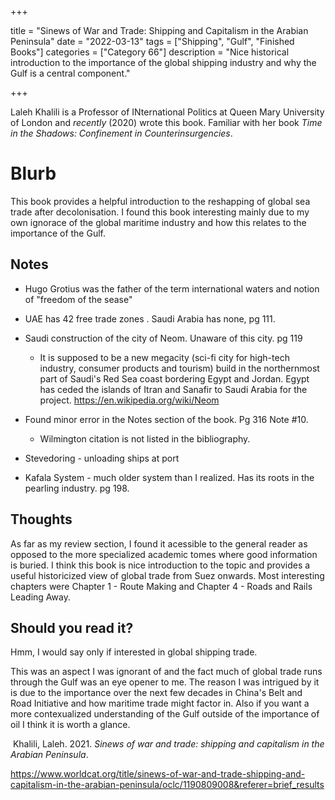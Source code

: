 +++

title = "Sinews of War and Trade: Shipping and Capitalism in the Arabian Peninsula"
date = "2022-03-13"
tags = ["Shipping", "Gulf", "Finished Books"]
categories = ["Category 66"]
description = "Nice historical introduction to the importance of the global shipping industry and why the Gulf is a central component."

+++

Laleh Khalili is a Professor of INternational Politics at Queen Mary University of London and *recently* (2020) wrote this book. Familiar with her book *Time in the Shadows: Confinement in Counterinsurgencies*. 

# Blurb

This book provides a helpful introduction to the reshapping of global sea trade after decolonisation. I found this book interesting mainly due to my own ignorace of the global maritime industry and how this relates to the importance of the Gulf. 

## Notes

- Hugo Grotius was the father of the term international waters and notion of "freedom of the sease"
- UAE has 42 free trade zones . Saudi Arabia has none, pg 111.

- Saudi construction of the city of Neom. Unaware of this city. pg 119

  - It is supposed to be a new megacity (sci-fi city for high-tech industry, consumer products and tourism) build in the northernmost part of Saudi's Red Sea coast bordering Egypt and Jordan. Egypt has ceded the islands of Itran and Sanafir to Saudi Arabia for the project. https://en.wikipedia.org/wiki/Neom

 - Found minor error in the Notes section of the book. Pg 316 Note #10.

   - Wilmington citation is not listed in the bibliography. 
   
 - Stevedoring - unloading ships at port
   
 - Kafala System - much older system than I realized. Has its roots in the pearling industry. pg 198.
   
## Thoughts

As far as my review section, I found it acessible to the general reader as opposed to the more specialized academic tomes where good information is buried. I think this book is nice introduction to the topic and provides a useful historicized view of global trade from Suez onwards. Most interesting chapters were Chapter 1 - Route Making and Chapter 4 - Roads and Rails Leading Away. 

## Should you read it? 

Hmm, I would say only if interested in global shipping trade. 

This was an aspect I was ignorant of and the fact much of global trade runs through the Gulf was an eye opener to me. The reason I was intrigued by it is due to the importance over the next few decades in China's Belt and Road Initiative and how maritime trade might factor in. Also if you want a more contexualized understanding of the Gulf outside of the importance of oil I think it is worth a glance. 	



​    Khalili, Laleh. 2021. *Sinews of war and trade: shipping and capitalism in the Arabian Peninsula*.

https://www.worldcat.org/title/sinews-of-war-and-trade-shipping-and-capitalism-in-the-arabian-peninsula/oclc/1190809008&referer=brief_results

<img src='https://ta.34353.org/t/a026d445-610b-45d5-8114-85682f9666e5' alt=''> 

